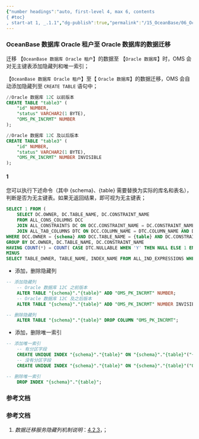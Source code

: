 ```yaml
---
{"number headings":"auto, first-level 4, max 6, contents
{ #toc}
, start-at 1, _.1.1","dg-publish":true,"permalink":"/15_OceanBase/06_OceanBase 数据迁移/OMS 迁移数据/OMS 架构及原理/OceanBase 数据库 Oracle 租户至 Oracle 数据库的数据迁移/","dgPassFrontmatter":true}
---
```




### OceanBase 数据库 Oracle 租户至 Oracle 数据库的数据迁移
迁移 【`OceanBase 数据库 Oracle 租户`】的数据至 【`Oracle 数据库`】时，OMS 会对无主键表添加隐藏列和唯一索引；

【`OceanBase 数据库 Oracle 租户`】至【 `Oracle 数据库`】的数据迁移，OMS 会自动添加隐藏列至 `CREATE TABLE` 语句中；
```sql
//Oracle 数据库 12C 以前版本
CREATE TABLE "table3" (
    "id" NUMBER,
    "status" VARCHAR2(1 BYTE),
    "OMS_PK_INCRMT" NUMBER
);

//Oracle 数据库 12C 及以后版本
CREATE TABLE "table3" (
    "id" NUMBER,
    "status" VARCHAR2(1 BYTE),
    "OMS_PK_INCRMT" NUMBER INVISIBLE
);
```


#### 1 ####
您可以执行下述命令（其中 {schema}、{table} 需要替换为实际的库名和表名），判断是否为无主键表。如果无返回结果，即可视为无主键表；

```sql
SELECT 1 FROM ( 
	SELECT DC.OWNER, DC.TABLE_NAME, DC.CONSTRAINT_NAME 
	FROM ALL_CONS_COLUMNS DCC 
	JOIN ALL_CONSTRAINTS DC ON DCC.CONSTRAINT_NAME = DC.CONSTRAINT_NAME AND DCC.OWNER = DC.OWNER 
	JOIN ALL_TAB_COLUMNS DTC ON DCC.COLUMN_NAME = DTC.COLUMN_NAME AND DCC.OWNER = DTC.OWNER AND DCC.TABLE_NAME = DTC.TABLE_NAME 
WHERE DCC.OWNER = {schema} AND DCC.TABLE_NAME = {table} AND DC.CONSTRAINT_TYPE IN ('U', 'P') 
GROUP BY DC.OWNER, DC.TABLE_NAME, DC.CONSTRAINT_NAME 
HAVING COUNT(*) = COUNT( CASE DTC.NULLABLE WHEN 'Y' THEN NULL ELSE 1 END ) 
MINUS 
SELECT TABLE_OWNER, TABLE_NAME, INDEX_NAME FROM ALL_IND_EXPRESSIONS WHERE TABLE_OWNER = {schema} AND TABLE_NAME = {table} );
```

- 添加，删除隐藏列
```sql
-- 添加隐藏列
	-- Oracle 数据库 12C 之前版本
	ALTER TABLE "{schema}"."{table}" ADD "OMS_PK_INCRMT" NUMBER;
	-- Oracle 数据库 12C 及之后版本
	ALTER TABLE "{schema}"."{table}" ADD "OMS_PK_INCRMT" NUMBER INVISIBLE;

-- 删除隐藏列
	ALTER TABLE "{schema}"."{table}" DROP COLUMN "OMS_PK_INCRMT";
```

- 添加，删除唯一索引
```sql
-- 添加唯一索引
	-- 有分区字段
	CREATE UNIQUE INDEX "{schema}"."{table}" ON "{schema}"."{table}"("{partition_col_0}", "{partition_col_1}", "OMS_PK_INCRMT") LOCAL;
	-- 没有分区字段
	CREATE UNIQUE INDEX "{schema}"."{table}" ON "{schema}"."{table}"("OMS_PK_INCRMT");

-- 删除唯一索引
	DROP INDEX "{schema}"."{table}";
```


### 参考文档

<div class="transclusion internal-embed is-loaded"><div class="markdown-embed">



### 参考文档
1. *数据迁移服务隐藏列机制说明*：[4.2.3](https://www.oceanbase.com/docs/enterprise-oms-doc-cn-1000000000988071)，；




</div></div>



